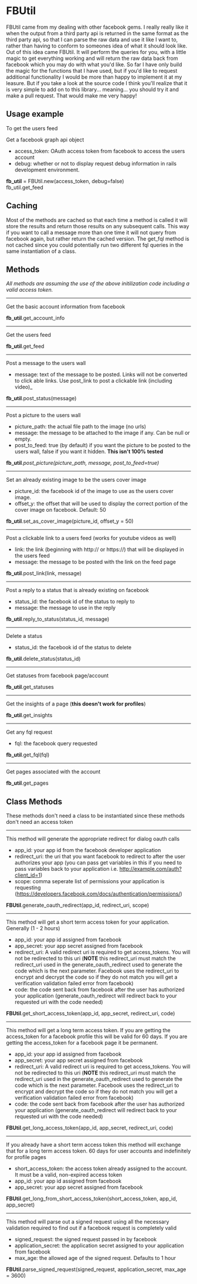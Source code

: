 # FBUtil #

FBUtil came from my dealing with other facebook gems. I really really like it when the output from a third party api is returned in the same format as the third party api, so that I can parse the raw data and use it like I want to, rather than having to conform to someones idea of what it should look like. Out of this idea came FBUtil. It will perform the queries for you, with a little magic to get everything working and will return the raw data back from facebook which you may do with what you'd like. So far I have only build the magic for the functions that I have used, but if you'd like to request additional functionality I would be more than happy to implement it at my leasure. But if you take a look at the source code I think you'll realize that it is very simple to add on to this library... meaning... you should try it and make a pull request. That would make me very happy!

## Usage example ##

To get the users feed

Get a facebook graph api object  
 * access_token: OAuth access token from facebook to access the users account  
 * debug: whether or not to display request debug information in rails development environment.  

**fb_util** = FBUtil.new(access_token, debug=false)  
fb_util.get_feed

## Caching ##

Most of the methods are cached so that each time a method is called it will store the results and return those results on any subsequent calls. This way if you want to call a message more than one time it will not query from facebook again, but rather return the cached version. The get_fql method is not cached since you could potentially run two different fql queries in the same instantiation of a class.

## Methods ##
_All methods are assuming the use of the above initilization code including a valid access token._  

- - -

Get the basic account information from facebook  

**fb_util**.get\_account\_info

- - -

Get the users feed  

**fb_util**.get\_feed

- - -

Post a message to the users wall  
*  message: text of the message to be posted. Links will not be converted to click able links. Use post_link to post a clickable link (including video)_  

**fb_util**.post\_status(message)

- - -

Post a picture to the users wall  
*  picture\_path: the actual file path to the image (no urls)  
*  message: the message to be attached to the image if any. Can be null or empty.  
*  post\_to\_feed: true (by default) if you want the picture to be posted to the users wall, false if you want it hidden. **This isn't 100% tested**  

**fb_util**_.post_picture(picture_path, message, post_to_feed=true)_

- - -

Set an already existing image to be the users cover image  
*  picture\_id: the facebook id of the image to use as the users cover image.  
*  offset\_y: the offset that will be used to display the correct portion of the cover image on facebook. Default: 50  

**fb_util**.set\_as\_cover\_image(picture\_id, offset_y = 50)

- - -

Post a clickable link to a users feed (works for youtube videos as well)  
*  link: the link (beginning with http:// or https://) that will be displayed in the users feed  
*  message: the message to be posted with the link on the feed page  

**fb_util**.post\_link(link, message)

- - - 

Post a reply to a status that is already existing on facebook
*  status\_id: the facebook id of the status to reply to  
*  message: the message to use in the reply  

**fb_util**.reply\_to\_status(status\_id, message)

- - - 

Delete a status  
*  status\_id: the facebook id of the status to delete  

**fb_util**.delete_status(status\_id)

- - - 

Get statuses from facebook page/account  

**fb_util**.get\_statuses

- - - 

Get the insights of a page (**this doesn't work for profiles**)  

**fb_util**.get\_insights

- - - 

Get any fql request  
*  fql: the facebook query requested  

**fb_util**.get\_fql(fql)

- - -

Get pages associated with the account  

**fb_util**.get\_pages

## Class Methods ##
These methods don't need a class to be instantiated since these methods don't need an access token  

- - -

This method will generate the appropriate redirect for dialog oauth calls
*  app_id: your app id from the facebook developer application  
*  redirect_uri: the uri that you want facebook to redirect to after the user authorizes your app (you can pass get variables in this if you need to pass variables back to your application i.e. http://example.com/auth?client_id=1)  
*  scope: comma seperate list of permissions your application is requesting (https://developers.facebook.com/docs/authentication/permissions/)  

**FBUtil**.generate_oauth_redirect(app_id, redirect_uri, scope)

- - -

This method will get a short term access token for your application. Generally (1 - 2 hours)
*  app_id: your app id assigned from facebook  
*  app_secret: your app secret assigned from facebook  
*  redirect_uri: A valid redirect uri is required to get access_tokens. You will not be redirected to this uri (**NOTE** this redirect_uri must match the redirect_uri used in the generate_oauth_redirect used to generate the code which is the next parameter. Facebook uses the redirect_uri to encrypt and decrypt the code so if they do not match you will get a verification validation failed error from facebook) 
*  code: the code sent back from facebook after the user has authorized your application (generate_oauth_redirect will redirect back to your requested uri with the code needed)  

**FBUtil**.get_short_access_token(app_id, app_secret, redirect_uri, code)

- - -

This method will get a long term access token. If you are getting the access_token for a facebook profile this will be valid for 60 days. If you are getting the access_token for a facebook page it be permanent.
*  app_id: your app id assigned from facebook   
*  app_secret: your app secret assigned from facebook  
*  redirect_uri: A valid redirect uri is required to get access_tokens. You will not be redirected to this uri (**NOTE** this redirect_uri must match the redirect_uri used in the generate_oauth_redirect used to generate the code which is the next parameter. Facebook uses the redirect_uri to encrypt and decrypt the code so if they do not match you will get a verification validation failed error from facebook)
*  code: the code sent back from facebook after the user has authorized your application (generate_oauth_redirect will redirect back to your requested uri with the code needed)  

**FBUtil**.get_long_access_token(app_id, app_secret, redirect_uri, code)

- - -

If you already have a short term access token this method will exchange that for a long term access token. 60 days for user accounts and indefinitely for profile pages
*  short_access_token: the access token already assigned to the account. It must be a valid, non-expired access token  
*  app_id: your app id assigned from facebook  
*  app_secret: your app secret assigned from facebook  

**FBUtil**.get_long_from_short_access_token(short_access_token, app_id, app_secret)

- - -

This method will parse out a signed request using all the necessary validation required to find out if a facebook request is completely valid  
*  signed_request: the signed request passed in by facebook  
*  application_secret: the application secret assigned to your application from facebook  
*  max_age: the allowed age of the signed request. Defaults to 1 hour  

**FBUtil**.parse_signed_request(signed_request, application_secret, max_age = 3600)
